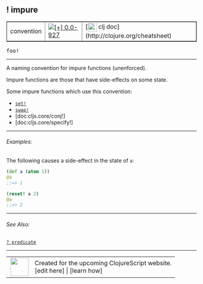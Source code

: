 ## ! impure



 <table border="1">
<tr>
<td>convention</td>
<td><a href="https://github.com/cljsinfo/cljs-api-docs/tree/0.0-927"><img valign="middle" alt="[+] 0.0-927" title="Added in 0.0-927" src="https://img.shields.io/badge/+-0.0--927-lightgrey.svg"></a> </td>
<td>
[<img height="24px" valign="middle" src="http://i.imgur.com/1GjPKvB.png"> clj doc](http://clojure.org/cheatsheet)
</td>
</tr>
</table>

<samp>foo!</samp><br>

---


A naming convention for impure functions (unenforced).

Impure functions are those that have side-effects on some state.

Some impure functions which use this convention:

- [`set!`][doc:special/set!]
- [`swap!`][doc:cljs.core/swap!]
- [doc:cljs.core/conj!]
- [doc:cljs.core/specify!]

[doc:special/set!]:../special/setBANG.md
[doc:cljs.core/swap!]:../cljs.core/swapBANG.md

---

###### Examples:

The following causes a side-effect in the state of `a`:

```clj
(def a (atom 1))
@a
;;=> 1

(reset! a 2)
@a
;;=> 2
```



---

###### See Also:

[`? predicate`](../syntax/predicate.md)<br>

---








 <table>
<tr><td>
<img valign="middle" align="right" width="48px" src="http://i.imgur.com/Hi20huC.png">
</td><td>
Created for the upcoming ClojureScript website.<br>
[edit here] | [learn how]
</td></tr></table>

[edit here]:https://github.com/cljsinfo/cljs-api-docs/blob/master/cljsdoc/syntax/impure.cljsdoc
[learn how]:https://github.com/cljsinfo/cljs-api-docs/wiki/cljsdoc-files

<!--

This information was too distracting to show to readers, but I'll leave it
commented here since it is helpful to:

- pretty-print the data used to generate this document
- and show how to retrieve that data



The API data for this symbol:

```clj
{:description "A naming convention for impure functions (unenforced).\n\nImpure functions are those that have side-effects on some state.\n\nSome impure functions which use this convention:\n\n- [doc:special/set!]\n- [doc:cljs.core/swap!]\n- [doc:cljs.core/conj!]\n- [doc:cljs.core/specify!]",
 :ns "syntax",
 :name "impure",
 :history [["+" "0.0-927"]],
 :type "convention",
 :related ["syntax/predicate"],
 :full-name-encode "syntax/impure",
 :usage ["foo!"],
 :examples [{:id "c1dbc0",
             :content "The following causes a side-effect in the state of `a`:\n\n```clj\n(def a (atom 1))\n@a\n;;=> 1\n\n(reset! a 2)\n@a\n;;=> 2\n```"}],
 :full-name "syntax/impure",
 :display "! impure",
 :clj-doc "http://clojure.org/cheatsheet"}

```

Retrieve the API data for this symbol:

```clj
;; from Clojure REPL
(require '[clojure.edn :as edn])
(-> (slurp "https://raw.githubusercontent.com/cljsinfo/cljs-api-docs/catalog/cljs-api.edn")
    (edn/read-string)
    (get-in [:symbols "syntax/impure"]))
```

-->
